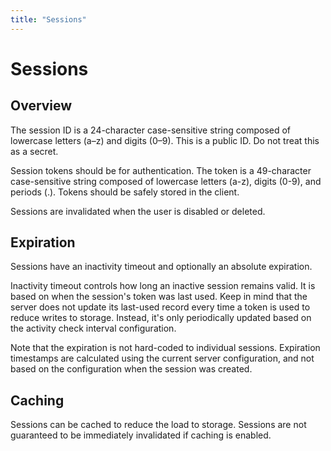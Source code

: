 ```yaml
---
title: "Sessions"
---
```


# Sessions

## Overview

The session ID is a 24-character case-sensitive string composed of lowercase letters (a–z) and digits (0–9). This is a public ID. Do not treat this as a secret.

Session tokens should be for authentication. The token is a 49-character case-sensitive string composed of lowercase letters (a-z), digits (0-9), and periods (.). Tokens should be safely stored in the client.

Sessions are invalidated when the user is disabled or deleted.

## Expiration

Sessions have an inactivity timeout and optionally an absolute expiration.

Inactivity timeout controls how long an inactive session remains valid. It is based on when the session's token was last used. Keep in mind that the server does not update its last-used record every time a token is used to reduce writes to storage. Instead, it's only periodically updated based on the activity check interval configuration.

Note that the expiration is not hard-coded to individual sessions. Expiration timestamps are calculated using the current server configuration, and not based on the configuration when the session was created.

## Caching

Sessions can be cached to reduce the load to storage. Sessions are not guaranteed to be immediately invalidated if caching is enabled.
